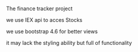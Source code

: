 The finance tracker project

we use IEX api to acces Stocks

we use bootstrap 4.6 for better views

it may lack the styling ability but full of functionality
